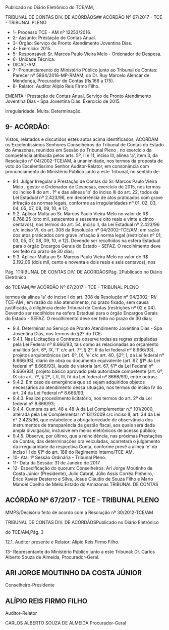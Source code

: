 
Publicado  no  Diário Eletrônico do TCE/AM,

TRIBUNAL DE CONTAS DIV. DE  ACÓRDÃOS## ACÓRDÃO Nº 67/2017 - TCE - TRIBUNAL PLENO

- 1- Processo TCE - AM nº 12253/2016.
- 2- Assunto: Prestação de Contas Anual.
- 3- Órgão: Serviço de Pronto Atendimento Joventina Dias.
- 4- Exercício: 2015.
- 5- Responsável: Sr. Marcos Paulo Vieira Melo - Ordenador de Despesa.
- 6- Unidade Técnica:
- DICAD-AM.
- 7- Pronunciamento  do Ministério  Público  junto  ao Tribunal  de Contas: Parecer  nº 5864/2016-MP-RMAM,  do  Dr.  Ruy  Marcelo  Alencar  de  Mendonça,  Procurador  de Contas (fls.166 a 175).
- 8- Relator: Auditor Alípio Reis Firmo Filho.

EMENTA :  Prestação  de  Contas  Anual.  Serviço  de Pronto Atendimento Joventina Dias - Spa Joventina Dias. Exercício de 2015.

Irregularidade. Multa. Determinação.

## 9- ACÓRDÃO:

Vistos, relatados e discutidos estes autos acima identificados, ACORDAM os Excelentíssimos Senhores Conselheiros do Tribunal de Contas do Estado do Amazonas, reunidos em Sessão do Tribunal Pleno , no exercício da competência atribuída pelos arts. 5º, II e 11, inciso III, alínea 'a', item 3, da Resolução  n°  04/2002-TCE/AM, à unanimidade, nos termos da proposta de voto do Excelentíssimo Senhor Auditor-Relator, em consonância com  pronunciamento  do  Ministério  Público  junto  a  este  Tribunal,  no sentido de:

- 9.1. Julgar  Irregular a  Prestação  de  Contas  do Sr. Marcos  Paulo  Vieira Melo ,  gestor  e  Ordenador de Despesas, exercício de 2015, nos termos do inciso II do art . 1º e das alíneas 'b' do inciso III do art. 22, todos da Lei Estadual nº 2.423/96, em decorrência de atos praticados com grave infração às normas legais, conforme as irregularidades nº 01, 02, 03, 04, 05, 07, 08, 09, 10, e 12;
- 9.2. Aplicar  Multa ao Sr.  Marcos  Paulo  Vieira  Melo no  valor  de R$ 8.768,25 (oito  mil,  setecentos  e  sessenta  e  oito  reais  e  vinte  e  cinco centavos), nos termos do art. 54, inciso II, da Lei Estadual nº 2.423/96 c/c inciso  VI, do  art. 308  da Resolução nº  04/2002-TCE/AM, em razão dos atos praticados com grave infração à norma  legal (restrições nº 01, 03, 05, 07, 08, 09, 10, e 12). Devendo ser recolhidos na esfera Estadual para o órgão Encargos Gerais do Estado - SEFAZ. O recolhimento deve ser feito no prazo de 30 dias;
- 9.3. Aplicar  Multa ao Sr.  Marcos  Paulo  Vieira  Melo no  valor  de R$ 2.192,06 (dois  mil,  cento  e  noventa  e  dois  reais  e  seis centavos),  nos

Pág. 1TRIBUNAL DE CONTAS DIV. DE  ACÓRDÃOSPág. 2Publicado  no  Diário Eletrônico

do TCE/AM,## ACÓRDÃO Nº 67/2017 - TCE - TRIBUNAL PLENO

termos da alínea 'a' do inciso I do art. 308 da Resolução nº 04/2002- RI/ TCE-AM , em  razão  do  não  atendimento,  no  prazo  fixado,  sem  causa justificada, à diligência deste Tribunal de Contas (restrições nº 02 e 04). Devendo  ser  recolhidos  na  esfera  Estadual  para  o  órgão  Encargos Gerais do Estado - SEFAZ. O recolhimento deve ser feito no prazo de 30 dias;

- 9.4. Determinar ao  Serviço  de  Pronto  Atendimento  Joventina  Dias  -  Spa Joventina Dias, nos termos do §2º do TCE:
- 9.4.1. Nas Licitações e Contratos observe todas as regras estipuladas pela Lei Federal nº 8.666/93,  tais como as relacionadas ao orçamento analítico  (art.  6º,  IX,  'f'  c/c  art.  7º,  §  2º,  II  da  lei  federal  nº  8.666/93), projetos arquitetônicos (art. 6º, IX, 'e' c/c art. 40, §2º, I, da Lei federal nº 8.666/93), diário de obra ou documento equivalente (art. 67, §1º da Lei federal  nº  8.666/93),  laudo  de  vistoria  (art.  67,  §1º  da  Lei  Federal  nº 8.666/93), projeto básico aprovado pela autoridade competente (art. 6º, IX c/c art. 7º, § 2º, I, II, III, IV da Lei federal nº 8666/93), entre outras;
- 9.4.2. Em  caso  de  emergência  que  só  sejam  adquiridos  objetos necessários ao atendimento dessa situação, nos termos do inciso IV do art. 24 da Lei Federal nº 8.666/93;
- 9.4.3. Realize  procedimento  licitatório,  nos  termos  do  art.  2º  da  Lei federal nº 8.666/93;
- 9.4.4. Cumpra  os  art.  48  e  48-A  da  Lei  Complementar  n.º  101/2000, alterada pela Lei Complementar n° 131/2009 c/c inciso II, art. 34 da Lei n°  2.423/96,  que  estabelece  a  obrigatoriedade  de  observância  dos instrumentos  de  transparência  da  gestão  fiscal,  aos  quais  será  dada ampla divulgação, inclusive em meios eletrônicos de acesso público;
- 9.4.5. Observe, por último, que a reincidência, nas próximas Prestações de Contas, das determinações ora veiculadas, acarretará o  julgamento da  irregularidade  da  respectiva  Conta,  conforme  prevê  a  alínea  'e'  do inciso III do §1º do art. 188 do Regimento Interno/TCE-AM.
- 10-  Ata: 1ª Sessão Ordinária - Tribunal Pleno.
- 11-  Data da Sessão: 31 de Janeiro de 2017.
- 12-  Especificação  do  quorum: Conselheiros: Ari Jorge  Moutinho  da  Costa  Júnior (Presidente), Julio Cabral,  Júlio Assis Corrêa Pinheiro, Érico Xavier Desterro e Silva, Josué Cláudio de Souza Filho e Mario Manoel Coelho de Mello.Estado do Amazonas TRIBUNAL DE CONTAS

## ACÓRDÃO Nº 67/2017 - TCE - TRIBUNAL PLENO

MMPS/Decisório feito de acordo com a Resolução nº 30/2012-TCE/AM

TRIBUNAL DE CONTAS DIV. DE  ACÓRDÃOSPublicado  no  Diário Eletrônico

do TCE/AM,Pág. 3

12.1. Auditor presente e Relator: Alípio Reis Firmo Filho.

13-  Representante  do  Ministério  Público  junto  a  este Tribunal: Dr. Carlos  Alberto Souza de Almeida, Procurador-Geral.

## ARI JORGE MOUTINHO DA COSTA JÚNIOR

Conselheiro-Presidente

## ALÍPIO REIS FIRMO FILHO

Auditor-Relator

CARLOS ALBERTO SOUZA DE ALMEIDA Procurador-Geral